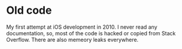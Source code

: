 # Old code
My first attempt at iOS development in 2010. I never read any documentation, so, most of the code is hacked or copied from Stack Overflow. There are also memeory leaks everywhere.
